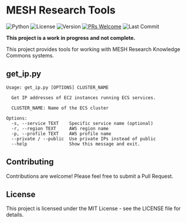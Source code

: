 # MESH Research Tools

![Python](https://img.shields.io/badge/python-v3.12+-blue.svg)
![License](https://img.shields.io/badge/license-MIT-green.svg)
![Version](https://img.shields.io/badge/version-1.0.0-blue.svg)
[![PRs Welcome](https://img.shields.io/badge/PRs-welcome-brightgreen.svg?style=flat-square)](http://makeapullrequest.com)
![Last Commit](https://img.shields.io/github/last-commit/MESH-Research/knowledge-commons-tools)


**This project is a work in progress and not complete.** 

This project provides tools for working with MESH Research Knowledge Commons systems.

## get_ip.py

    Usage: get_ip.py [OPTIONS] CLUSTER_NAME
    
      Get IP addresses of EC2 instances running ECS services.
    
      CLUSTER_NAME: Name of the ECS cluster
    
    Options:
      -s, --service TEXT    Specific service name (optional)
      -r, --region TEXT     AWS region name
      -p, --profile TEXT    AWS profile name
      --private / --public  Use private IPs instead of public
      --help                Show this message and exit.


## Contributing
Contributions are welcome! Please feel free to submit a Pull Request.

## License
This project is licensed under the MIT License - see the LICENSE file for details.

